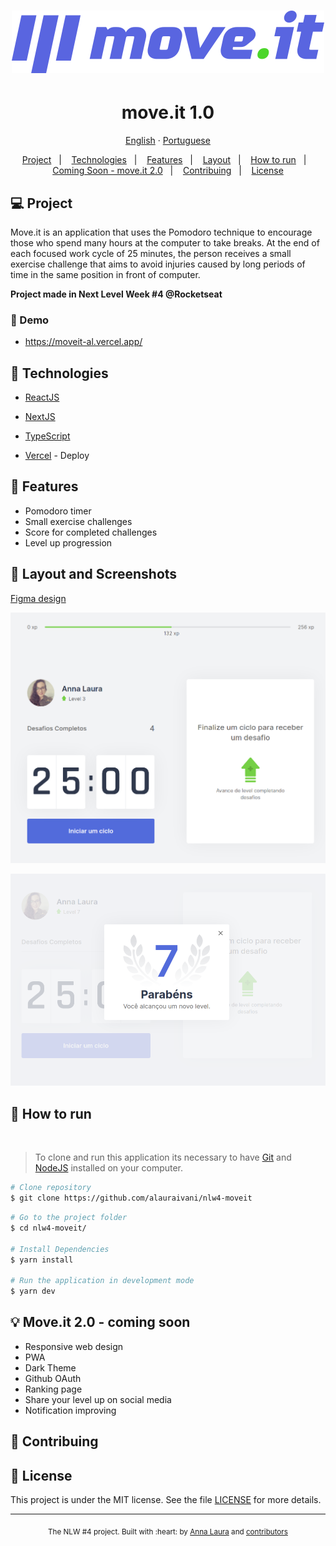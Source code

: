 <h1 align="center">
    <img alt="move.it" title="move.it" src=".github/logo-full.svg" />
</h1>

<h1 align="center" >move.it 1.0</h1>
<p align="center">
    <a href="README.md">English</a>
    ·
    <a href="README-pt.md">Portuguese</a>
 </p>

<p align="center">
  <a href="#computer-project">Project</a>&nbsp;&nbsp;&nbsp;|&nbsp;&nbsp;&nbsp;
  <a href="#rocket-technologies">Technologies</a>&nbsp;&nbsp;&nbsp;|&nbsp;&nbsp;&nbsp;
  <a href="#tada">Features</a>&nbsp;&nbsp;&nbsp;|&nbsp;&nbsp;&nbsp;
  <a href="#art">Layout</a>&nbsp;&nbsp;&nbsp;|&nbsp;&nbsp;&nbsp;
  <a href="#construction_worker-how-to-run">How to run</a>&nbsp;&nbsp;&nbsp;|&nbsp;&nbsp;&nbsp;
  <a href="#bulb">Coming Soon - move.it 2.0</a>&nbsp;&nbsp;&nbsp;|&nbsp;&nbsp;&nbsp;
  <a href="#handshake:">Contribuing</a>&nbsp;&nbsp;&nbsp;|&nbsp;&nbsp;&nbsp;
  <a href="#closed_book-license">License</a>
</p>

## :computer: Project
Move.it is an application that uses the Pomodoro technique to encourage those who spend many hours at the computer to take breaks. At the end of each focused work cycle of 25 minutes, the person receives a small exercise challenge that aims to avoid injuries caused by long periods of time in the same position in front of computer.</br>

<strong>Project made in Next Level Week #4 @Rocketseat</strong>

### :eyes: Demo 

* https://moveit-al.vercel.app/
## :rocket: Technologies

* [ReactJS](https://reactjs.org/)
  
* [NextJS](https://nextjs.org/)

* [TypeScript](https://www.typescriptlang.org/)
  
* [Vercel](https://vercel.com/) - Deploy

## :tada: Features
* Pomodoro timer
* Small exercise challenges
* Score for completed challenges
* Level up progression

## :art: Layout and Screenshots

[Figma design](https://www.figma.com/file/D9nUtv8xVbuOl0pO9pf7Rz/Move.it-1.0-Copy-Copy?node-id=160%3A2761)

<p>
  <img alt="app screenshot" src=".github/challenge.png"/>
</p>
<p>
  <img alt="app screenshot" src=".github/levelup.png"/>
</p>

## :construction_worker: How to run
</br>

> To clone and run this application its necessary to have [Git](https://git-scm.com/) and [NodeJS](https://nodejs.org/en/) installed on your computer.

```bash
# Clone repository
$ git clone https://github.com/alauraivani/nlw4-moveit
```
```bash
# Go to the project folder
$ cd nlw4-moveit/

# Install Dependencies
$ yarn install

# Run the application in development mode
$ yarn dev
```

## :bulb: Move.it 2.0 - coming soon

* Responsive web design
* PWA
* Dark Theme
* Github OAuth
* Ranking page
* Share your level up on social media
* Notification improving
## :handshake: Contribuing

## :closed_book: License
This project is under the MIT license. See the file [LICENSE](LICENSE) for more details.

---
<div align="center">
  <sub>The NLW #4 project. Built with :heart: by
    <a href="https://github.com/alauraivani">Anna Laura</a> and
    <a href="https://github.com/alauraivani/nlw4-moveit/graphs/contributors">
      contributors
    </a>
  </sub>
</div>





